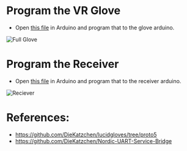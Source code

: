 # Program the VR Glove
* Open [this file](https://github.com/TjadenWright/VR-Glove/tree/main/Software/VR%20Glove%20-%20LucidVR/lucidgloves-firmware/lucidgloves-firmware.ino) in Arduino and program that to the glove arduino.
<img src="https://github.com/TjadenWright/VR-Glove/blob/main/Images%20And%20Videos/FrontViewOfFullGlove.png" alt="Full Glove" title="Full Glove" />

# Program the Receiver 
* Open [this file](https://github.com/TjadenWright/VR-Glove/blob/main/Software/Receiver%20-%20UART%20bridge/UART_bridge/UART_bridge.ino) in Arduino and program that to the receiver arduino.
<img src="https://github.com/TjadenWright/VR-Glove/blob/main/Images%20And%20Videos/receiver.png" alt="Reciever" title="Reciever" />

# References:
* https://github.com/DieKatzchen/lucidgloves/tree/proto5
* https://github.com/DieKatzchen/Nordic-UART-Service-Bridge

